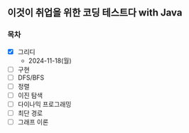 ## 이것이 취업을 위한 코딩 테스트다 with Java
### 목차
- [x] 그리디
  - 2024-11-18(월) 
- [ ] 구현
- [ ] DFS/BFS
- [ ] 정렬
- [ ] 이진 탐색
- [ ] 다이나믹 프로그래밍
- [ ] 최단 경로
- [ ] 그래프 이론
